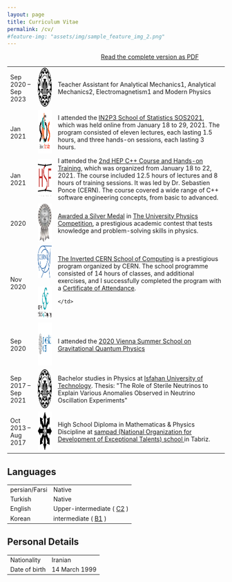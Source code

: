 ```yaml
---
layout: page
title: Curriculum Vitae
permalink: /cv/
#feature-img: "assets/img/sample_feature_img_2.png"
---
```




<div class="cv">
  <a class="octocat" href="/assets/pdf/cv.pdf">
    <div style="margin-left: 15.5em" >
      <div class="fa fa-5x fa-fw fa-file-pdf-o" style="margin-left: 0.7em"></div>
      <div style="margin-top: 1.8ex">Read the complete version as PDF</div>
    </div>
  </a>

<table class="cv-table">
   <tr>
    <td>Sep 2020 – Sep 2023</td>
    <td><img alt="Isfahan University of Technology" src="/assets/img/cv/IUT.png"  width="90" height="90"/>
    </td>
    <td>
      Teacher Assistant for Analytical Mechanics1, Analytical Mechanics2, Electromagnetism1 and Modern Physics 
    </td>
   </tr>
   <tr>
    <td>Jan 2021</td>
    <td><img alt="IN2P3 School of Statistics SOS2021" src="/assets/img/cv/SOS.png"  width="150" height="100"/>
    </td>
    <td>
      I attended the <a href="/assets/img/cv/sos2021.pdf"> IN2P3 School of Statistics SOS2021</a>, which was held online from January 18 to 29, 2021. The program consisted of eleven lectures, each lasting 1.5 hours, and three hands-on sessions, each lasting 3 hours.
    </td>
   </tr>
    <tr>
    <td>Jan 2021</td>
    <td><img alt="HEP Software Foundation" src="/assets/img/cv/hsf.png"  width="90" height="90"/>
    </td>
    <td>
     I attended the <a href="/assets/img/cv/cern hep.pdf">2nd HEP C++ Course and Hands-on Training</a>, which was organized from January 18 to 22, 2021. The course included 12.5 hours of lectures and 8 hours of training sessions. It was led by Dr. Sebastien Ponce (CERN). The course covered a wide range of C++ software engineering concepts, from basic to advanced.
    </td>
   </tr>
   <tr>
    <td>2020 </td>
    <td>
    <img alt="Silver medal" src="/assets/img/cv/silver.png"  width="70" height="90"/>
    </td>
    <td>
       <a href="/assets/img/cv/University Physics Competition .jpg">Awarded a Silver Medal</a> in <a href="http://www.uphysicsc.com/">The University Physics Competition</a>, a prestigious academic contest that tests knowledge and problem-solving skills in physics. 
    </td>
   </tr>
   <tr>
    <td>Nov 2020 </td>
    <td><img alt=" 13thInvertedCERNSchoolofComputing" src="/assets/img/cv/cern.svg"  width="75" height="75"/>
    &nbsp;
        <img alt=" 13thInvertedCERNSchoolofComputing" src="/assets/img/cv/CSC.png"  width="150" height="75"/>
    </td>
    <td>
      <a href=" http://indico.cern.ch/e/iCSC-2020"> The Inverted CERN School of Computing</a> is a prestigious program organized by CERN. The school programme consisted of 14 hours of classes, and additional exercises, and I successfully completed the program with a <a href="/assets/img/cv/cern school.pdf"> Certificate of Attendance</a>.

    </td>
   </tr>
   <tr>
    <td>Sep 2020 </td>
    <td><img alt="Vienna Summer School" src="/assets/img/cv/vienna.png"  width="200" height="100"/>
    </td>
    <td>
      I attended the <a href="/assets/img/cv/Etebar.pdf"> 2020 Vienna Summer School on Gravitational Quantum Physics </a>
    </td>
   </tr>
   <tr>
    <td>Sep 2017 – Sep 2021</td>
    <td><img alt="Isfahan University of Technology" src="/assets/img/cv/IUT.png"  width="90" height="90"/>
    </td>
    <td>
      Bachelor studies in Physics at <a href="https://english.iut.ac.ir/"> Isfahan University of Technology</a>. Thesis: "The Role of Sterile Neutrinos to Explain Various Anomalies Observed in Neutrino Oscillation Experiments"
    </td>
   </tr>
   <tr>
    <td>Oct 2013 – Aug 2017</td>
    <td><img alt="Sampad school" src="/assets/img/cv/sampad.png"  width="90" height="90"/>
    </td>
    <td>
      High School Diploma in Mathematicas & Physics Discipline at
      <a href='https://en.wikipedia.org/wiki/National_Organization_for_Development_of_Exceptional_Talents'>sampad (National Organization for Development of Exceptional Talents) school </a>in Tabriz.
    </td>
   </tr>
</table>

<h2>Languages</h2>
<table>
  <tr>
    <td>persian/Farsi</td>
    <td>Native</td>
  </tr>
  <tr>
    <td>Turkish</td>
    <td>Native</td>
  </tr>
  <tr>
    <td>English</td>
    <td>
      Upper-intermediate (
      <a href="https://en.wikipedia.org/wiki/Common_European_Framework_of_Reference_for_Languages">C2</a> )
    </td>
  </tr> 
  <tr>
    <td>Korean</td>
    <td>
      intermediate (
      <a href="https://en.wikipedia.org/wiki/Common_European_Framework_of_Reference_for_Languages">B1</a> )
    </td>
  </tr>
</table>
   <h2>Personal Details</h2>
  <table cellpadding="0" cellspacing="0" border="0">
    <tr>
      <td>Nationality</td>
      <td>Iranian</td>
    </tr>
    <tr>
      <td>Date of birth</td>
      <td>14 March 1999</td>
    </tr>
  </table>
</div>
